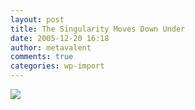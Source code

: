 ```yaml
---
layout: post
title: The Singularity Moves Down Under
date: 2005-12-20 16:18
author: metavalent
comments: true
categories: wp-import
---
```

<!--Lead Photo --><a href="http://www.theaustralian.news.com.au/common/story_page/0,5744,17557088%255E5001986,00.html"><img src="https://web.archive.org/web/*/http://awebcamdarkly.com/"
